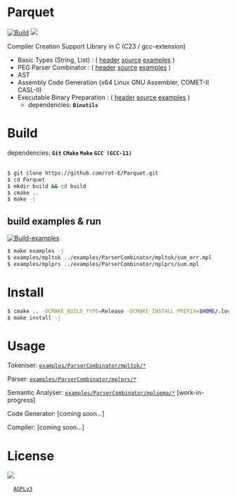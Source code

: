# Parquet
[![Build](https://github.com/rot-E/Parquet/actions/workflows/build.yml/badge.svg)](https://github.com/rot-E/Parquet/actions/workflows/build.yml)
[![](https://img.shields.io/badge/license-AGPLv3-blue?style=flat-square&logo=gnu)](LICENSE)

Compiler Creation Support Library in C (C23 / gcc-extension)
- Basic Types (String, List) : ( [header](https://github.com/rot-E/Parquet/tree/main/include/Parquet/Base/) [source](https://github.com/rot-E/Parquet/tree/main/lib/Parquet/Base/) [examples](https://github.com/rot-E/Parquet/tree/main/examples/Base/) )
- PEG Parser Combinator : ( [header](https://github.com/rot-E/Parquet/tree/main/include/Parquet/ParserCombinator/) [source](https://github.com/rot-E/Parquet/tree/main/lib/Parquet/ParserCombinator/) [examples](https://github.com/rot-E/Parquet/tree/main/examples/ParserCombinator/) )
- AST
- Assembly Code Generation (x64 Linux GNU Assembler, COMET-II CASL-II)
- Executable Binary Preparation : ( [header](https://github.com/rot-E/Parquet/tree/main/include/Parquet/ExecBinaryPreparer.h) [source](https://github.com/rot-E/Parquet/tree/main/lib/Parquet/ExecBinaryPreparer.c) [examples](https://github.com/rot-E/Parquet/tree/main/examples/ExecBinaryPreparer/) )&emsp;
  - dependencies: **`Binutils`**

# Build
dependencies: **`Git` `CMake` `Make` `GCC (GCC-11)`**
<br><br>

```sh
$ git clone https://github.com/rot-E/Parquet.git
$ cd Parquet
$ mkdir build && cd build
$ cmake ..
$ make -j
```

## build examples & run
[![Build-examples](https://github.com/rot-E/Parquet/actions/workflows/build-examples.yml/badge.svg)](https://github.com/rot-E/Parquet/actions/workflows/build-examples.yml)
```sh
$ make examples -j
$ examples/mpltok ../examples/ParserCombinator/mpltok/sum_err.mpl
$ examples/mplprs ../examples/ParserCombinator/mplprs/sum.mpl
```

# Install
```sh
$ cmake .. -DCMAKE_BUILD_TYPE=Release -DCMAKE_INSTALL_PREFIX=$HOME/.local
$ make install -j
```

# Usage
Tokeniser: [`examples/ParserCombinator/mpltok/*`](https://github.com/rot-E/Parquet/tree/main/examples/ParserCombinator/mpltok)

Parser: [`examples/ParserCombinator/mplprs/*`](https://github.com/rot-E/Parquet/tree/main/examples/ParserCombinator/mplprs)

Semantic Analyser: [`examples/ParserCombinator/mplsema/*`](https://github.com/rot-E/Parquet/tree/main/examples/ParserCombinator/mplsema) [work-in-progress]

Code Generator: [coming soon...]

Compiler: [coming soon...]

# License
[![](https://img.shields.io/badge/license-AGPLv3-blue?style=for-the-badge&logo=gnu)](LICENSE)

&emsp;[`AGPLv3`](LICENSE)
